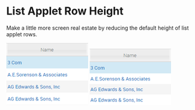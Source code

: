 # List Applet Row Height
Make a little more screen real estate by reducing the default height of list applet rows.

![](docimages/default-list-row-height.png) ![](docimages/custom-list-row-height.png)

